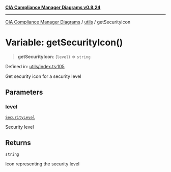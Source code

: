 [**CIA Compliance Manager Diagrams v0.8.24**](../../README.md)

***

[CIA Compliance Manager Diagrams](../../modules.md) / [utils](../README.md) / getSecurityIcon

# Variable: getSecurityIcon()

> **getSecurityIcon**: (`level`) => `string`

Defined in: [utils/index.ts:105](https://github.com/Hack23/cia-compliance-manager/blob/8f5d084752ccee354557e96bf8b49239fb671c91/src/utils/index.ts#L105)

Get security icon for a security level

## Parameters

### level

[`SecurityLevel`](../../types/cia/type-aliases/SecurityLevel.md)

Security level

## Returns

`string`

Icon representing the security level
